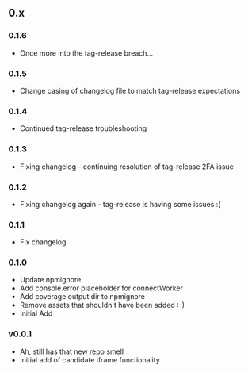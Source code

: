 ## 0.x

### 0.1.6

* Once more into the tag-release breach...

### 0.1.5

* Change casing of changelog file to match tag-release expectations

### 0.1.4

* Continued tag-release troubleshooting

### 0.1.3

* Fixing changelog - continuing resolution of tag-release 2FA issue

### 0.1.2

* Fixing changelog again - tag-release is having some issues :(

### 0.1.1

* Fix changelog

### 0.1.0

* Update npmignore
* Add console.error placeholder for connectWorker
* Add coverage output dir to npmignore
* Remove assets that shouldn't have been added :-)
* Initial Add

### v0.0.1

* Ah, still has that new repo smell
* Initial add of candidate iframe functionality
